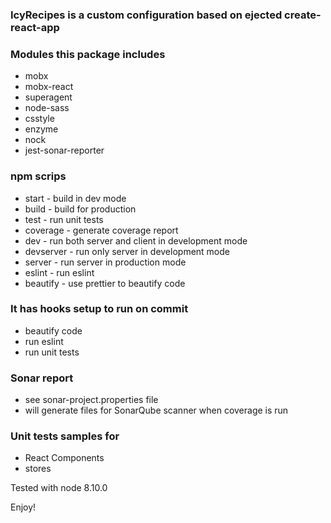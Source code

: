 
### IcyRecipes is a custom configuration based on ejected create-react-app 

### Modules this package includes

* mobx
* mobx-react
* superagent
* node-sass
* csstyle
* enzyme
* nock
* jest-sonar-reporter

### npm scrips

* start - build in dev mode
* build - build for production
* test - run unit tests
* coverage - generate coverage report
* dev - run both server and client in development mode
* devserver - run only server in development mode
* server - run server in production mode
* eslint - run eslint
* beautify - use prettier to beautify code

### It has hooks setup to run on commit

* beautify code
* run eslint
* run unit tests

### Sonar report

* see sonar-project.properties file
* will generate files for SonarQube scanner when coverage is run

### Unit tests samples for

* React Components
* stores

Tested with node 8.10.0

Enjoy!